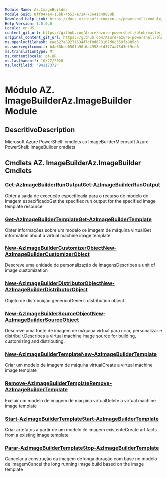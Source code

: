 ```yaml
---
Module Name: Az.ImageBuilder
Module Guid: 8ff047e4-15bb-4b53-a728-75641c49958b
Download Help Link: https://docs.microsoft.com/en-us/powershell/module/az.imagebuilder
Help Version: 1.0.0.0
Locale: en-US
content_git_url: https://github.com/Azure/azure-powershell/blob/master/src/ImageBuilder/help/Az.ImageBuilder.md
original_content_git_url: https://github.com/Azure/azure-powershell/blob/master/src/ImageBuilder/help/Az.ImageBuilder.md
ms.openlocfilehash: eae527a89271634d7cf0d673167d6c359fa985c6
ms.sourcegitcommit: b4a38bcb0501a9016a4998efd377aa75d3ef9ce8
ms.translationtype: MT
ms.contentlocale: pt-BR
ms.lasthandoff: 10/27/2020
ms.locfileid: "94117372"
---
```

# <span data-ttu-id="8026e-101">Módulo AZ. ImageBuilder</span><span class="sxs-lookup"><span data-stu-id="8026e-101">Az.ImageBuilder Module</span></span>
## <span data-ttu-id="8026e-102">Descritivo</span><span class="sxs-lookup"><span data-stu-id="8026e-102">Description</span></span>
<span data-ttu-id="8026e-103">Microsoft Azure PowerShell: cmdlets do ImageBuilder</span><span class="sxs-lookup"><span data-stu-id="8026e-103">Microsoft Azure PowerShell: ImageBuilder cmdlets</span></span>

## <span data-ttu-id="8026e-104">Cmdlets AZ. ImageBuilder</span><span class="sxs-lookup"><span data-stu-id="8026e-104">Az.ImageBuilder Cmdlets</span></span>
### [<span data-ttu-id="8026e-105">Get-AzImageBuilderRunOutput</span><span class="sxs-lookup"><span data-stu-id="8026e-105">Get-AzImageBuilderRunOutput</span></span>](Get-AzImageBuilderRunOutput.md)
<span data-ttu-id="8026e-106">Obter a saída de execução especificada para o recurso de modelo de imagem especificado</span><span class="sxs-lookup"><span data-stu-id="8026e-106">Get the specified run output for the specified image template resource</span></span>

### [<span data-ttu-id="8026e-107">Get-AzImageBuilderTemplate</span><span class="sxs-lookup"><span data-stu-id="8026e-107">Get-AzImageBuilderTemplate</span></span>](Get-AzImageBuilderTemplate.md)
<span data-ttu-id="8026e-108">Obter informações sobre um modelo de imagem de máquina virtual</span><span class="sxs-lookup"><span data-stu-id="8026e-108">Get information about a virtual machine image template</span></span>

### [<span data-ttu-id="8026e-109">New-AzImageBuilderCustomizerObject</span><span class="sxs-lookup"><span data-stu-id="8026e-109">New-AzImageBuilderCustomizerObject</span></span>](New-AzImageBuilderCustomizerObject.md)
<span data-ttu-id="8026e-110">Descreve uma unidade de personalização de imagens</span><span class="sxs-lookup"><span data-stu-id="8026e-110">Describes a unit of image customization</span></span>

### [<span data-ttu-id="8026e-111">New-AzImageBuilderDistributorObject</span><span class="sxs-lookup"><span data-stu-id="8026e-111">New-AzImageBuilderDistributorObject</span></span>](New-AzImageBuilderDistributorObject.md)
<span data-ttu-id="8026e-112">Objeto de distribuição genérico</span><span class="sxs-lookup"><span data-stu-id="8026e-112">Generic distribution object</span></span>

### [<span data-ttu-id="8026e-113">New-AzImageBuilderSourceObject</span><span class="sxs-lookup"><span data-stu-id="8026e-113">New-AzImageBuilderSourceObject</span></span>](New-AzImageBuilderSourceObject.md)
<span data-ttu-id="8026e-114">Descreve uma fonte de imagem de máquina virtual para criar, personalizar e distribuir.</span><span class="sxs-lookup"><span data-stu-id="8026e-114">Describes a virtual machine image source for building, customizing and distributing.</span></span>

### [<span data-ttu-id="8026e-115">New-AzImageBuilderTemplate</span><span class="sxs-lookup"><span data-stu-id="8026e-115">New-AzImageBuilderTemplate</span></span>](New-AzImageBuilderTemplate.md)
<span data-ttu-id="8026e-116">Criar um modelo de imagem de máquina virtual</span><span class="sxs-lookup"><span data-stu-id="8026e-116">Create a virtual machine image template</span></span>

### [<span data-ttu-id="8026e-117">Remove-AzImageBuilderTemplate</span><span class="sxs-lookup"><span data-stu-id="8026e-117">Remove-AzImageBuilderTemplate</span></span>](Remove-AzImageBuilderTemplate.md)
<span data-ttu-id="8026e-118">Excluir um modelo de imagem de máquina virtual</span><span class="sxs-lookup"><span data-stu-id="8026e-118">Delete a virtual machine image template</span></span>

### [<span data-ttu-id="8026e-119">Start-AzImageBuilderTemplate</span><span class="sxs-lookup"><span data-stu-id="8026e-119">Start-AzImageBuilderTemplate</span></span>](Start-AzImageBuilderTemplate.md)
<span data-ttu-id="8026e-120">Criar artefatos a partir de um modelo de imagem existente</span><span class="sxs-lookup"><span data-stu-id="8026e-120">Create artifacts from a existing image template</span></span>

### [<span data-ttu-id="8026e-121">Parar-AzImageBuilderTemplate</span><span class="sxs-lookup"><span data-stu-id="8026e-121">Stop-AzImageBuilderTemplate</span></span>](Stop-AzImageBuilderTemplate.md)
<span data-ttu-id="8026e-122">Cancelar a construção da imagem de longa duração com base no modelo de imagem</span><span class="sxs-lookup"><span data-stu-id="8026e-122">Cancel the long running image build based on the image template</span></span>

